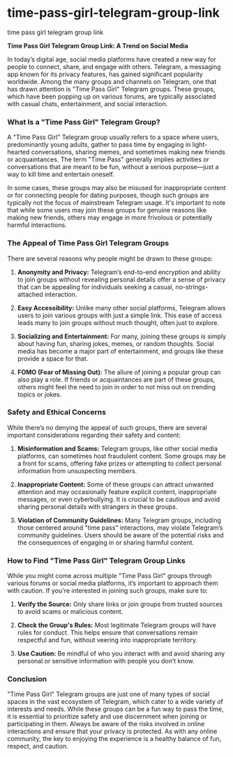 # time-pass-girl-telegram-group-link
time pass girl telegram group link

**Time Pass Girl Telegram Group Link: A Trend on Social Media**

In today’s digital age, social media platforms have created a new way for people to connect, share, and engage with others. Telegram, a messaging app known for its privacy features, has gained significant popularity worldwide. Among the many groups and channels on Telegram, one that has drawn attention is "Time Pass Girl" Telegram groups. These groups, which have been popping up on various forums, are typically associated with casual chats, entertainment, and social interaction.

### What Is a "Time Pass Girl" Telegram Group?

A "Time Pass Girl" Telegram group usually refers to a space where users, predominantly young adults, gather to pass time by engaging in light-hearted conversations, sharing memes, and sometimes making new friends or acquaintances. The term "Time Pass" generally implies activities or conversations that are meant to be fun, without a serious purpose—just a way to kill time and entertain oneself.

In some cases, these groups may also be misused for inappropriate content or for connecting people for dating purposes, though such groups are typically not the focus of mainstream Telegram usage. It's important to note that while some users may join these groups for genuine reasons like making new friends, others may engage in more frivolous or potentially harmful interactions.

### The Appeal of Time Pass Girl Telegram Groups

There are several reasons why people might be drawn to these groups:

1. **Anonymity and Privacy:** Telegram’s end-to-end encryption and ability to join groups without revealing personal details offer a sense of privacy that can be appealing for individuals seeking a casual, no-strings-attached interaction.

2. **Easy Accessibility:** Unlike many other social platforms, Telegram allows users to join various groups with just a simple link. This ease of access leads many to join groups without much thought, often just to explore.

3. **Socializing and Entertainment:** For many, joining these groups is simply about having fun, sharing jokes, memes, or random thoughts. Social media has become a major part of entertainment, and groups like these provide a space for that.

4. **FOMO (Fear of Missing Out):** The allure of joining a popular group can also play a role. If friends or acquaintances are part of these groups, others might feel the need to join in order to not miss out on trending topics or jokes.

### Safety and Ethical Concerns

While there’s no denying the appeal of such groups, there are several important considerations regarding their safety and content:

1. **Misinformation and Scams:** Telegram groups, like other social media platforms, can sometimes host fraudulent content. Some groups may be a front for scams, offering fake prizes or attempting to collect personal information from unsuspecting members.

2. **Inappropriate Content:** Some of these groups can attract unwanted attention and may occasionally feature explicit content, inappropriate messages, or even cyberbullying. It is crucial to be cautious and avoid sharing personal details with strangers in these groups.

3. **Violation of Community Guidelines:** Many Telegram groups, including those centered around "time pass" interactions, may violate Telegram’s community guidelines. Users should be aware of the potential risks and the consequences of engaging in or sharing harmful content.

### How to Find "Time Pass Girl" Telegram Group Links

While you might come across multiple "Time Pass Girl" groups through various forums or social media platforms, it’s important to approach them with caution. If you're interested in joining such groups, make sure to:

1. **Verify the Source:** Only share links or join groups from trusted sources to avoid scams or malicious content.
   
2. **Check the Group's Rules:** Most legitimate Telegram groups will have rules for conduct. This helps ensure that conversations remain respectful and fun, without veering into inappropriate territory.

3. **Use Caution:** Be mindful of who you interact with and avoid sharing any personal or sensitive information with people you don’t know.

### Conclusion

"Time Pass Girl" Telegram groups are just one of many types of social spaces in the vast ecosystem of Telegram, which cater to a wide variety of interests and needs. While these groups can be a fun way to pass the time, it is essential to prioritize safety and use discernment when joining or participating in them. Always be aware of the risks involved in online interactions and ensure that your privacy is protected. As with any online community, the key to enjoying the experience is a healthy balance of fun, respect, and caution.

